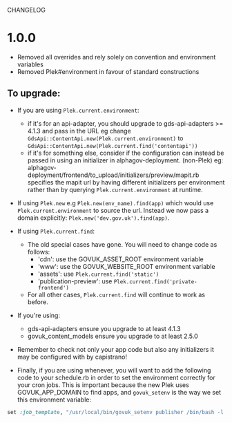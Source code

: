 CHANGELOG
# 1.0.0

  * Removed all overrides and rely solely on convention and environment variables
  * Removed Plek#environment in favour of standard constructions

## To upgrade:

  * If you are using `Plek.current.environment`:
    * if it's for an api-adapter, you should upgrade to gds-api-adapters >= 4.1.3
      and pass in the URL eg change `GdsApi::ContentApi.new(Plek.current.environment)` to
      `GdsApi::ContentApi.new(Plek.current.find('contentapi'))`
    * if it's for something else, consider if the configuration can instead be passed
      in using an initializer in alphagov-deployment. (non-Plek) eg:
      alphagov-deployment/frontend/to_upload/initializers/preview/mapit.rb
      specifies the mapit url by having different initializers per environment
      rather than by querying `Plek.current.environment` at runtime.
  * If using `Plek.new` e.g `Plek.new(env_name).find(app)` which would use `Plek.current.environment` to source the url. Instead we now pass a domain explicitly: `Plek.new('dev.gov.uk').find(app)`.
  * If using `Plek.current.find`:
    * The old special cases have gone. You will need to change code as follows:
      * 'cdn': use the GOVUK_ASSET_ROOT environment variable
      * 'www': use the GOVUK_WEBSITE_ROOT environment variable
      * 'assets': use `Plek.current.find('static')`
      * 'publication-preview': use `Plek.current.find('private-frontend')`
    * For all other cases, `Plek.current.find` will continue to work as before.

  * If you're using:
    *   gds-api-adapters ensure you upgrade to at least 4.1.3
    *   govuk_content_models ensure you upgrade to at least 2.5.0
  * Remember to check not only your app code but also any initializers it may be configured with by capistrano!
  * Finally, if you are using whenever, you will want to add the following code to your schedule.rb in order to set the environment correctly for your cron jobs. This is important because the new Plek uses GOVUK_APP_DOMAIN to find apps, and `govuk_setenv` is the way we set this environment variable:

```ruby
set :job_template, "/usr/local/bin/govuk_setenv publisher /bin/bash -l -c ':job'"
```

